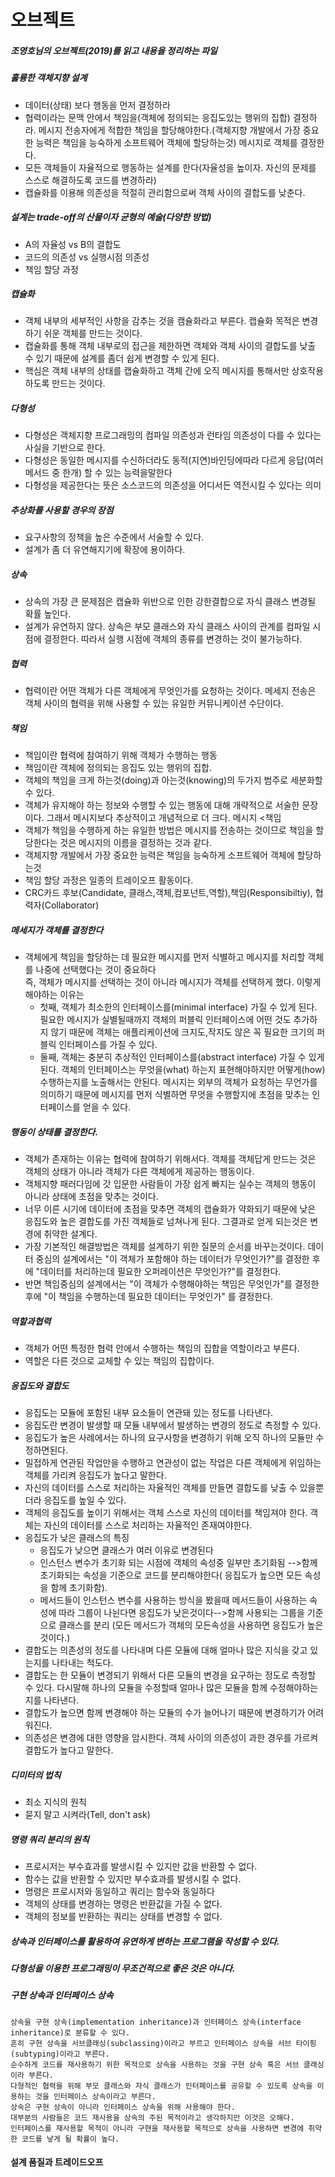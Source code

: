 오브젝트
====================
##### 조영호님의 오브젝트(2019)를 읽고 내용을 정리하는 파일

##### 훌륭한 객체지향 설계
- 데이터(상태) 보다 행동을 먼저 결정하라
- 협력이라는 문맥 안에서 책임을(객체에 정의되는 응집도있는 행위의 집합) 결정하라.
  메시지 전송자에게 적합한 책임을 할당해야한다.(객체지향 개발에서 가장 중요한 능력은 책임을 능숙하게 소프트웨어 객체에 할당하는것)
  메시지로 객체를 결정한다. 
- 모든 객체들이 자율적으로 행동하는 설계를 한다(자율성을 높이자. 자신의 문제를 스스로 해결하도록 코드를 변경하라)
- 캡슐화를 이용해 의존성을 적절히 관리함으로써 객체 사이의 결합도를 낮춘다.


##### 설계는 trade-off의 산물이자 균형의 예술(다양한 방법)
- A의 자율성 vs B의 결합도
- 코드의 의존성 vs 실행시점 의존성
- 책임 할당 과정

##### 캡슐화
- 객체 내부의 세부적인 사항을 감추는 것을 캠슐화라고 부른다. 캡슐화 목적은 변경하기 쉬운 객체를 만드는 것이다. 
- 캡슐화를 통해 객체 내부로의 접근을 제한하면 객체와 객체 사이의 결합도를 낮출 수 있기 때문에 설계를 좀더 쉽게 변경할 수 있게 된다.
- 핵심은 객체 내부의 상태를 캡슐화하고 객체 간에 오직 메시지를 통해서만 상호작용하도록 만드는 것이다.

##### 다형성
- 다형성은 객체지향 프로그래밍의 컴파일  의존성과 런타임 의존성이 다를 수 있다는 사실을 기반으로 한다.
- 다형성은 동일한 메시지를 수신하더라도 동적(지연)바인딩에따라  다르게 응답(여러 메서드 중 한개) 할 수 있는 능력을말한다
- 다형성을 제공한다는 뜻은 소스코드의 의존성을 어디서든 역전시킬 수 있다는 의미

##### 추상화를 사용할 경우의 장점
- 요구사항의 정책을 높은 수준에서 서술할 수 있다.
- 설계가 좀 더 유연해지기에 확장에 용이하다.

##### 상속
- 상속의 가장 큰 문제점은 캡슐화 위반으로 인한 강한결합으로 자식 클래스 변경될 확률 높인다.
- 설계가 유연하지 않다. 상속은 부모 클래스와 자식 클래스 사이의 관계를 컴파일 시점에 결정한다. 따라서 실행 시점에 객체의 종류를 변경하는 것이 불가능하다.

##### 협력
- 협력이란 어떤 객체가 다른 객체에게 무엇인가를 요청하는 것이다. 메세지 전송은 객체 사이의 협력을 위해 사용할 수 있는 유일한 커뮤니케이션 수단이다.

##### 책임

- 책임이란 협력에 참여하기 위해 객체가 수행하는 행동
- 책임이란 객체에 정의되는 응집도 있는 행위의 집합. 
- 객체의 책임을 크게 하는것(doing)과 아는것(knowing)의 두가지 범주로 세분화할 수 있다.
- 객체가 유지해야 하는 정보와 수행할 수 있는 행동에 대해 개략적으로 서술한 문장이다. 그래서 메시지보다 추상적이고 개념적으로 더 크다. 메시지 <책임
- 객체가 책임을 수행하게 하는 유일한 방법은 메시지를 전송하는 것이므로 책임을 할당한다는 것은 메시지의 이름을 결정하는 것과 같다.
- 객체지향 개발에서 가장 중요한 능력은 책임을 능숙하게 소프트웨어 객체에 할당하는것
- 책임 할당 과정은 일종의 트레이오프 활동이다. 
- CRC카드 후보(Candidate, 클래스,객체,컴포넌트,역할),책임(Responsibiltiy), 협력자(Collaborator)

##### 메세지가 객체를 결정한다
- 객체에게 책임을 할당하는 데 필요한 메시지를 먼저 식별하고 메시지를 처리할 객체를 나중에 선택했다는 것이 중요하다  
즉, 객체가 메시지를 선택하는 것이 아니라 메시지가 객체를 선택하게 했다. 이렇게 해야하는 이유는
  - 첫째, 객체가 최소한의 인터페이스를(minimal interface) 가질 수 있게 된다. 
필요한 메시지가 실별될때까지 객체의 퍼블릭 인터페이스에 어떤 것도 추가하지 않기 때문에 객체는 애플리케이션에 크지도,작지도 않은 꼭 필요한 크기의 퍼블릭 인터페이스를 가질 수 있다. 
  - 둘째, 객체는 충분히 추상적인 인터페이스를(abstract interface) 가질 수 있게 된다.
객체의 인터페이스는 무엇을(what) 하는지 표현해야하지만 어떻게(how) 수행하는지를 노출해서는 안된다. 메시지는 외부의 객체가 요청하는 무언가를 의미하기 때문에 메시지를 먼저 식별하면 무엇을 수행할지에 초점을 맞추는 인터페이스를 얻을 수 있다.

##### 행동이 상태를 결정한다.
- 객체가 존재하는 이유는 협력에 참여하기 위해서다. 객체를 객체답게 만드는 것은 객체의 상태가 아니라 객체가 다른 객체에게 제공하는 행동이다.
- 객체지향 패러다임에 갓 입문한 사람들이 가장 쉽게 빠지는 실수는 객체의 행동이 아니라 상태에 초점을 맞추는 것이다.  
- 너무 이른 시기에 데이터에 초점을 맞추면 객체의 캡슐화가 약화되기 때문에 낮은 응집도와 높은 결합도를 가진 객체들로 넘쳐나게 된다. 그결과로 얻게 되는것은 변경에 취약한 설계다.
- 가장 기본적인 해결방법은 객체를 설계하기 위한 질문의 순서를 바꾸는것이다. 데이터 중심의 설계에서는 "이 객체가 포함해야 하는 데이터가 무엇인가?"를 결정한 후에 "데이터를 처리하는데 필요한 오퍼레이션은 무엇인가?"를 결정한다. 
- 반면 책임중심의 설계에서는 "이 객체가 수행해야하는 책임은 무엇인가"를 결정한 후에 "이 책임을 수행하는데 필요한 데이터는 무엇인가" 를 결정한다. 

##### 역할과협력
- 객체가 어떤 특정한 협력 안에서 수행하는 책임의 집합을 역할이라고 부른다.
- 역할은 다른 것으로 교체할 수 있는 책임의 집합이다.

##### 응집도와 결합도
- 응집도는 모듈에 포함된 내부 요소들이 연관돼 있는 정도를 나타낸다.
- 응집도란 변경이 발생할 때 모듈 내부에서 발생하는 변경의 정도로 측정할 수 있다.
- 응집도가 높은 사례에서는 하나의 요구사항을 변경하기 위해 오직 하나의 모듈만 수정하면된다.
- 밀접하게 연관된 작업만을 수행하고 연관성이 없는 작업은 다른 객체에게 위임하는 객체를 가리켜 응집도가 높다고 말한다. 
- 자신의 데이터를 스스로 처리하는 자율적인 객체를 만들면 결합도를 낮출 수 있을뿐더라 응집도를 높일 수 있다. 
- 객체의 응집도를 높이기 위해서는 객체 스스로 자신의 데이터를 책임져야 한다. 객체는 자신의 데이터를 스스로 처리하는 자율적인 존재여야한다.
- 응집도가 낮은 클래스의 특징
  - 응집도가 낮으면 클래스가 여러 이유로 변경된다
  - 인스턴스 변수가 초기화 되는 시점에 객체의 속성중 일부만 초기화됨 -->함께 초기화되는 속성을 기준으로 코드를 분리해야한다( 응집도가 높으면 모든 속성을 함께 초기화함).
  - 메서드들이 인스턴스 변수를 사용하는 방식을 봤을때  메서드들이 사용하는 속성에 따라 그룹이 나뉜다면 응집도가 낮은것이다-->함께 사용되는 그룹을 기준으로 클래스를 분리 (모든 메서드가 객체의 모든속성을 사용하면 응집도가 높은 것이다.) 
- 결합도는 의존성의 정도를 나타내며 다른 모듈에 대해 얼마나 많은 지식을 갖고 있는지를 나타내는 척도다.
- 결합도는 한 모듈이 변경되기 위해서 다른 모듈의 변경을 요구하는 정도로 측정할 수  있다. 다시말해 하나의 모듈을 수정할때 얼마나 많은 모듈을 함께 수정해야하는지를 나타낸다.
- 결합도가 높으면 함께 변경해야 하는 모듈의 수가 늘어나기 때문에 변경하기가 어려워진다.
- 의존성은 변경에 대한 영향을 암시한다. 객체 사이의 의존성이 과한 경우를 가르켜 결합도가 높다고 말한다.

##### 디미터의 법칙 
- 최소 지식의 원칙
- 묻지 말고 시켜라(Tell, don't ask)

##### 명령 쿼리 분리의 원칙
- 프로시저는 부수효과를 발생시킬 수 있지만 값을 반환할 수 없다.
- 함수는 값을 반환할 수 있지만 부수효과를 발생시킬 수 없다.
- 명령은 프로시저와 동일하고 쿼리는 함수와 동일하다
- 객체의 상태를 변경하는 명령은 반환값을 가질 수 없다. 
- 객체의 정보를 반환하는 쿼리는 상태를 변경할 수 없다.

##### 상속과 인터페이스를 활용하여 유연하게 변하는 프로그램을 작성할 수 있다.
##### 다형성을 이용한 프로그래밍이 무조건적으로 좋은 것은 아니다.

##### 구현 상속과 인터페이스 상속
```
상속을 구현 상속(implementation inheritance)과 인터페이스 상속(interface inheritance)로 분류할 수 있다.  
흔히 구현 상속을 서브클래싱(subclassing)이라고 부르고 인터페이스 상속을 서브 타이핑(subtyping)이라고 부른다.  
순수하게 코드를 재사용하기 위한 목적으로 상속을 사용하는 것을 구현 상속 혹은 서브 클래싱이라 부른다.  
다형적인 협력을 위해 부모 클래스와 자식 클래스가 인터페이스를 공유할 수 있도록 상속을 이용하는 것을 인터페이스 상속이라고 부른다.  
상속은 구현 상속이 아니라 인터페이스 상속을 위해 사용해야 한다.  
대부분의 사람들은 코드 재사용을 상속의 주된 목적이라고 생각하지만 이것은 오해다.  
인터페이스를 재사용할 목적이 아니라 구현을 재사용할 목적으로 상속을 사용하면 변경에 취약한 코드를 낳게 될 확률이 높다.
```

#### 설계 품질과 트레이드오프
